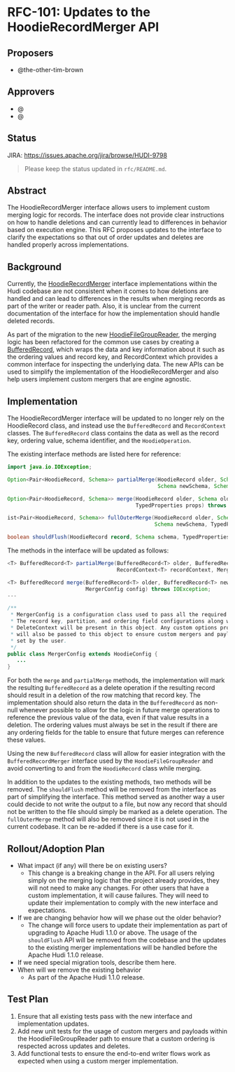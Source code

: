    <!--
  Licensed to the Apache Software Foundation (ASF) under one or more
  contributor license agreements.  See the NOTICE file distributed with
  this work for additional information regarding copyright ownership.
  The ASF licenses this file to You under the Apache License, Version 2.0
  (the "License"); you may not use this file except in compliance with
  the License.  You may obtain a copy of the License at

       http://www.apache.org/licenses/LICENSE-2.0

  Unless required by applicable law or agreed to in writing, software
  distributed under the License is distributed on an "AS IS" BASIS,
  WITHOUT WARRANTIES OR CONDITIONS OF ANY KIND, either express or implied.
  See the License for the specific language governing permissions and
  limitations under the License.
-->
# RFC-101: Updates to the HoodieRecordMerger API

## Proposers

- @the-other-tim-brown

## Approvers
 - @<approver1 github username>
 - @<approver2 github username>

## Status

JIRA: https://issues.apache.org/jira/browse/HUDI-9798

> Please keep the status updated in `rfc/README.md`.

## Abstract
The HoodieRecordMerger interface allows users to implement custom merging logic for records. The interface does not provide clear instructions on how to handle deletions and can currently lead to differences in behavior based on execution engine.
This RFC proposes updates to the interface to clarify the expectations so that out of order updates and deletes are handled properly across implementations.

## Background
Currently, the [HoodieRecordMerger](https://github.com/apache/hudi/blob/9ca72f9d932b14b414ca605560d1145de7e525a6/hudi-common/src/main/java/org/apache/hudi/common/model/HoodieRecordMerger.java) interface implementations within the Hudi codebase are not consistent when it comes to how deletions are handled and can lead to differences in the results when merging records as part of the writer or reader path. Also, it is unclear from the current documentation of the interface for how the implementation should handle deleted records.

As part of the migration to the new [HoodieFileGroupReader](https://github.com/apache/hudi/blob/9ca72f9d932b14b414ca605560d1145de7e525a6/hudi-common/src/main/java/org/apache/hudi/common/table/read/HoodieFileGroupReader.java), the merging logic has been refactored for the common use cases by creating a [BufferedRecord](https://github.com/apache/hudi/blob/9ca72f9d932b14b414ca605560d1145de7e525a6/hudi-common/src/main/java/org/apache/hudi/common/table/read/BufferedRecord.java), which wraps the data and key information about it such as the ordering values and record key, and RecordContext which provides a common interface for inspecting the underlying data. The new APIs can be used to simplify the implementation of the HoodieRecordMerger and also help users implement custom mergers that are engine agnostic.

## Implementation
The HoodieRecordMerger interface will be updated to no longer rely on the HoodieRecord class, and instead use the `BufferedRecord` and `RecordContext` classes. 
The `BufferedRecord` class contains the data as well as the record key, ordering value, schema identifier, and the `HoodieOperation`.

The existing interface methods are listed here for reference:

```java
import java.io.IOException;

Option<Pair<HoodieRecord, Schema>> partialMerge(HoodieRecord older, Schema oldSchema, HoodieRecord newer,
                                                Schema newSchema, Schema readerSchema, TypedProperties props)  throws IOException;

Option<Pair<HoodieRecord, Schema>> merge(HoodieRecord older, Schema oldSchema, HoodieRecord newer, Schema newSchema,
                                         TypedProperties props) throws IOException;

ist<Pair<HoodieRecord, Schema>> fullOuterMerge(HoodieRecord older, Schema oldSchema, HoodieRecord newer,
                                               Schema newSchema, TypedProperties props) throws IOException;

boolean shouldFlush(HoodieRecord record, Schema schema, TypedProperties props) throws IOException;
```

The methods in the interface will be updated as follows:
```java
<T> BufferedRecord<T> partialMerge(BufferedRecord<T> older, BufferedRecord<T> newer, Schema readerSchema, 
                                   RecordContext<T> recordContext, MergerConfig config) throws IOException;

<T> BufferedRecord merge(BufferedRecord<T> older, BufferedRecord<T> newer, RecordContext<T> recordContext, 
                         MergerConfig config) throws IOException;
---

/**
 * MergerConfig is a configuration class used to pass all the required properties for merging records. 
 * The record key, partition, and ordering field configurations along with options required by the 
 * DeleteContext will be present in this object. Any custom options provided to the reader or writer 
 * will also be passed to this object to ensure custom mergers and payloads have access to the properties 
 * set by the user.
 */
public class MergerConfig extends HoodieConfig {
   ...
}
```
For both the `merge` and `partialMerge` methods, the implementation will mark the resulting `BufferedRecord` as a delete operation if the resulting record should result in a deletion of the row matching that record key. The implementation should also return the data in the `BufferedRecord` as non-null whenever possible to allow for the logic in future merge operations to reference the previous value of the data, even if that value results in a deletion. The ordering values must always be set in the result if there are any ordering fields for the table to ensure that future merges can reference these values.

Using the new `BufferedRecord` class will allow for easier integration with the `BufferedRecordMerger` interface used by the `HoodieFileGroupReader` and avoid converting to and from the `HoodieRecord` class while merging.

In addition to the updates to the existing methods, two methods will be removed. The `shouldFlush` method will be removed from the interface as part of simplifying the interface. This method served as another way a user could decide to not write the output to a file, but now any record that should not be written to the file should simply be marked as a delete operation. The `fullOuterMerge` method will also be removed since it is not used in the current codebase. It can be re-added if there is a use case for it.

## Rollout/Adoption Plan

 - What impact (if any) will there be on existing users?
   - This change is a breaking change in the API. For all users relying simply on the merging logic that the project already provides, they will not need to make any changes. For other users that have a custom implementation, it will cause failures. They will need to update their implementation to comply with the new interface and expectations.
 - If we are changing behavior how will we phase out the older behavior?
   - The change will force users to update their implementation as part of upgrading to Apache Hudi 1.1.0 or above. The usage of the `shouldFlush` API will be removed from the codebase and the updates to the existing merger implementations will be handled before the Apache Hudi 1.1.0 release.
 - If we need special migration tools, describe them here.
 - When will we remove the existing behavior
   - As part of the Apache Hudi 1.1.0 release.

## Test Plan

1. Ensure that all existing tests pass with the new interface and implementation updates.
2. Add new unit tests for the usage of custom mergers and payloads within the HoodieFileGroupReader path to ensure that a custom ordering is respected across updates and deletes.
3. Add functional tests to ensure the end-to-end writer flows work as expected when using a custom merger implementation.